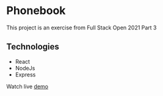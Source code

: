 # Phonebook

This project is an exercise from Full Stack Open 2021 Part 3

## Technologies

- React
- NodeJs
- Express

Watch live [demo](https://young-shelf-17067.herokuapp.com/)
